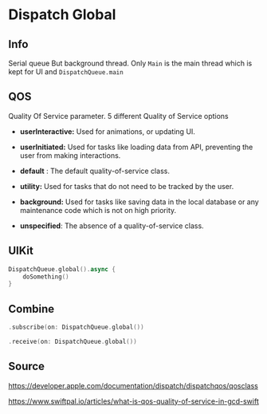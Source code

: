 # Dispatch Global

## Info

Serial queue
But background thread.
Only `Main` is the main thread which is kept for UI and `DispatchQueue.main`


## QOS 
Quality Of Service parameter.
5 different Quality of Service options

-   **userInteractive:** Used for animations, or updating UI.
    
-   **userInitiated:** Used for tasks like loading data from API, preventing the user from making interactions.

-  **default** : The default quality-of-service class.
-   **utility:** Used for tasks that do not need to be tracked by the user.
    
-   **background:** Used for tasks like saving data in the local database or any maintenance code which is not on high priority.
-   **unspecified**: The absence of a quality-of-service class.

## UIKit
```swift
DispatchQueue.global().async {
	doSomething()
}
```


## Combine
```swift
.subscribe(on: DispatchQueue.global())

.receive(on: DispatchQueue.global())
```

## Source

https://developer.apple.com/documentation/dispatch/dispatchqos/qosclass

https://www.swiftpal.io/articles/what-is-qos-quality-of-service-in-gcd-swift
